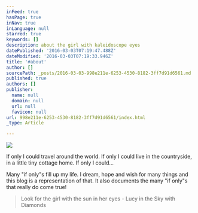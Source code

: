 ```yaml
---
inFeed: true
hasPage: true
inNav: true
inLanguage: null
starred: true
keywords: []
description: about the girl with kaleidoscope eyes
datePublished: '2016-03-03T07:19:47.488Z'
dateModified: '2016-03-03T07:19:33.946Z'
title: '#about'
author: []
sourcePath: _posts/2016-03-03-998e211e-6253-4530-8182-3ff7d91d6561.md
published: true
authors: []
publisher:
  name: null
  domain: null
  url: null
  favicon: null
url: 998e211e-6253-4530-8182-3ff7d91d6561/index.html
_type: Article

---
```

![](https://s3-us-west-2.amazonaws.com/the-grid-img/p/2e35ddcbb2b19fe5c7ceff8d744b3e1b5ae85fc7.jpg)

If only I could travel around the world. If only I could live in the countryside, in a little tiny cottage home. If only I could...

Many "if only"s fill up my life. I dream, hope and wish for many things and this blog is a representation of that. It also documents the many "if only"s that really do come true! 
> 
> Look for the girl with the sun in her eyes - Lucy in the Sky with Diamonds